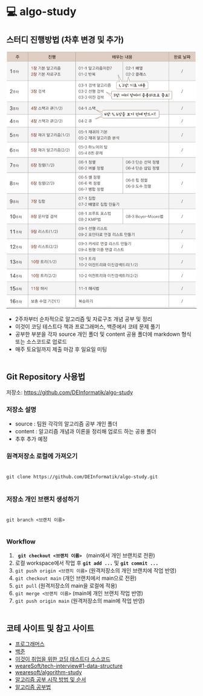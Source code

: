 # :computer: algo-study
## 스터디 진행방법 (차후 변경 및 추가)
![plan](./imgs/plan.jpg)
- 2주차부터 순차적으로 알고리즘 및 자료구조 개념 공부 및 정리
- 이것이 코딩 테스트다 책과 프로그래머스, 백준에서 코테 문제 풀기
- 공부한 부분을 각자 source 개인 폴더 및 content 공용 폴더에 markdown 형식 또는 소스코드로 업로드
- 매주 토요일까지 제출 마감 후 일요일 미팅
<br><br>

## Git Repository 사용법
저장소: https://github.com/DEInformatik/algo-study

### 저장소 설명
- source : 팀원 각각의 알고리즘 공부 개인 폴더
- content : 알고리즘 개념과 이론을 정리해 업로드 하는 공용 폴더
- 추후 추가 예정

### 원격저장소 로컬에 가져오기
<code>
git clone https://github.com/DEInformatik/algo-study.git
</code>
<br>

### 저장소 개인 브랜치 생성하기
<code>
git branch <브랜치 이름>
</code>
<br>
  
### Workflow
1. **<code> git checkout <브랜치 이름> </code>** (main에서 개인 브랜치로 전환)
2. 로컬 workspace에서 작업 후 **<code>git add ...</code>** 및 **<code>git commit ...</code>**
3. <code>git push origin <브랜치 이름></code> (원격저장소의 개인 브랜치에 작업 반영)
4. <code>git checkout main</code> (개인 브랜치에서 main으로 전환)
5. <code>git pull</code> (원격저장소의 main을 로컬에 적용)
6. <code>git merge <브랜치 이름></code> (main에 개인 브랜치 작업 반영)
7. <code>git push origin main</code> (원격저장소의 main에 작업 반영)
<br><br>

## 코테 사이트 및 참고 사이트
- [프로그래머스](https://programmers.co.kr/learn/challenges)
- [백준](https://www.acmicpc.net/problem/tags)
- [이것이 취업을 위한 코딩 테스트다 소스코드](https://github.com/ndb796/python-for-coding-test)
- [weareSoft/tech-interview#1-data-structure](https://github.com/WeareSoft/tech-interview#1-data-structure)
- [wearesoft/algorithm-study](https://github.com/WeareSoft/algorithm-study)
- [알고리즘 공부 시작 방법 및 순서](https://blog.yena.io/studynote/2018/11/14/Algorithm-Basic.html)
- [알고리즘 공부법](https://gmlwjd9405.github.io/2018/05/14/how-to-study-algorithms.html)
